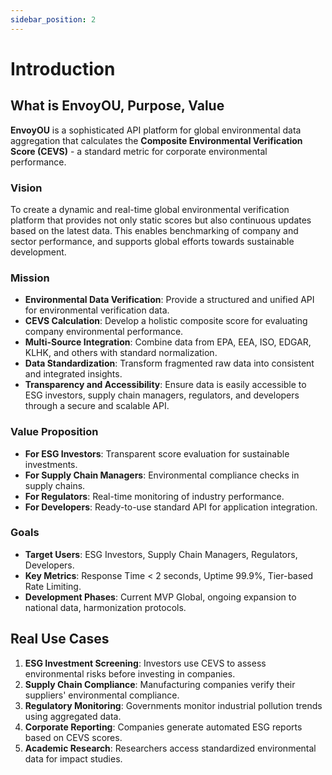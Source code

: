 ```yaml
---
sidebar_position: 2
---
```


# Introduction

## What is EnvoyOU, Purpose, Value

**EnvoyOU** is a sophisticated API platform for global environmental data aggregation that calculates the **Composite Environmental Verification Score (CEVS)** - a standard metric for corporate environmental performance.

### Vision
To create a dynamic and real-time global environmental verification platform that provides not only static scores but also continuous updates based on the latest data. This enables benchmarking of company and sector performance, and supports global efforts towards sustainable development.

### Mission
- **Environmental Data Verification**: Provide a structured and unified API for environmental verification data.
- **CEVS Calculation**: Develop a holistic composite score for evaluating company environmental performance.
- **Multi-Source Integration**: Combine data from EPA, EEA, ISO, EDGAR, KLHK, and others with standard normalization.
- **Data Standardization**: Transform fragmented raw data into consistent and integrated insights.
- **Transparency and Accessibility**: Ensure data is easily accessible to ESG investors, supply chain managers, regulators, and developers through a secure and scalable API.

### Value Proposition
- **For ESG Investors**: Transparent score evaluation for sustainable investments.
- **For Supply Chain Managers**: Environmental compliance checks in supply chains.
- **For Regulators**: Real-time monitoring of industry performance.
- **For Developers**: Ready-to-use standard API for application integration.

### Goals
- **Target Users**: ESG Investors, Supply Chain Managers, Regulators, Developers.
- **Key Metrics**: Response Time < 2 seconds, Uptime 99.9%, Tier-based Rate Limiting.
- **Development Phases**: Current MVP Global, ongoing expansion to national data, harmonization protocols.

## Real Use Cases

1. **ESG Investment Screening**: Investors use CEVS to assess environmental risks before investing in companies.
2. **Supply Chain Compliance**: Manufacturing companies verify their suppliers' environmental compliance.
3. **Regulatory Monitoring**: Governments monitor industrial pollution trends using aggregated data.
4. **Corporate Reporting**: Companies generate automated ESG reports based on CEVS scores.
5. **Academic Research**: Researchers access standardized environmental data for impact studies.